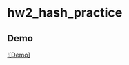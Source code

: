 # hw2_hash_practice

## Demo
[![Demo]](https://user-images.githubusercontent.com/86466531/226916555-7b0133b8-5ccc-418b-b167-1f23de1e66c1.webm)

